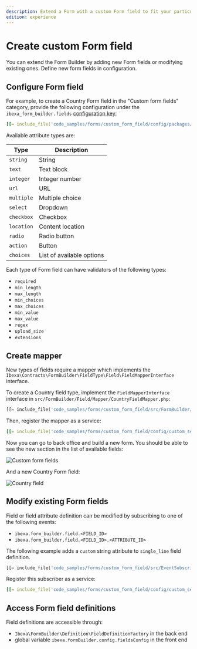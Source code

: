 ```yaml
---
description: Extend a Form with a custom Form field to fit your particular needs.
edition: experience
---
```


# Create custom Form field

You can extend the Form Builder by adding new Form fields or modifying existing ones.
Define new form fields in configuration.

## Configure Form field

For example, to create a Country Form field in the "Custom form fields" category, provide the following configuration under the `ibexa_form_builder.fields` [configuration key](configuration.md#configuration-files):

``` yaml
[[= include_file('code_samples/forms/custom_form_field/config/packages/form_builder.yaml') =]]
```

Available attribute types are:

|Type|Description|
|----|----|
|`string`|String|
|`text`|Text block|
|`integer`|Integer number|
|`url`|URL|
|`multiple`|Multiple choice|
|`select`|Dropdown|
|`checkbox`|Checkbox|
|`location`|Content location|
|`radio`|Radio button|
|`action`|Button|
|`choices`|List of available options|

Each type of Form field can have validators of the following types:

- `required`
- `min_length`
- `max_length`
- `min_choices`
- `max_choices`
- `min_value`
- `max_value`
- `regex`
- `upload_size`
- `extensions`

## Create mapper

New types of fields require a mapper which implements the `Ibexa\Contracts\FormBuilder\FieldType\Field\FieldMapperInterface` interface.

To create a Country field type, implement the `FieldMapperInterface` interface in `src/FormBuilder/Field/Mapper/CountryFieldMapper.php`:

``` php
[[= include_file('code_samples/forms/custom_form_field/src/FormBuilder/Field/Mapper/CountryFieldMapper.php') =]]
```

Then, register the mapper as a service:

``` yaml
[[= include_file('code_samples/forms/custom_form_field/config/custom_services.yaml', 0, 7) =]]
```

Now you can go to back office and build a new form.
You should be able to see the new section in the list of available fields:

![Custom form fields](extending_form_builder_custom_form_fields.png)

And a new Country Form field:

![Country field](extending_form_builder_country_field.png)

## Modify existing Form fields

Field or field attribute definition can be modified by subscribing to one of the following events:

- `ibexa.form_builder.field.<FIELD_ID>`
- `ibexa.form_builder.field.<FIELD_ID>.<ATTRIBUTE_ID>`

The following example adds a `custom` string attribute to `single_line` field definition.

``` php
[[= include_file('code_samples/forms/custom_form_field/src/EventSubscriber/FormFieldDefinitionSubscriber.php') =]]
```

Register this subscriber as a service:

``` yaml
[[= include_file('code_samples/forms/custom_form_field/config/custom_services.yaml', 0, 1) =]][[= include_file('code_samples/forms/custom_form_field/config/custom_services.yaml', 7, 11) =]]
```

## Access Form field definitions

Field definitions are accessible through:

- `Ibexa\FormBuilder\Definition\FieldDefinitionFactory` in the back end
- global variable `ibexa.formBuilder.config.fieldsConfig` in the front end
